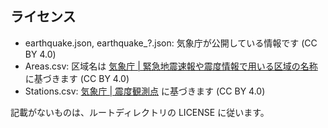 ## ライセンス

- earthquake.json, earthquake_?.json: 気象庁が公開している情報です (CC BY 4.0)
- Areas.csv: 区域名は [気象庁 \| 緊急地震速報や震度情報で用いる区域の名称](https://www.data.jma.go.jp/svd/eqev/data/joho/shindo-name.html) に基づきます (CC BY 4.0)
- Stations.csv: [気象庁 \| 震度観測点](https://www.data.jma.go.jp/svd/eqev/data/intens-st/index.html) に基づきます (CC BY 4.0)

記載がないものは、ルートディレクトリの LICENSE に従います。
